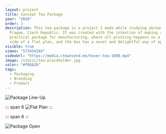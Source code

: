 ```yaml
---
layout: project
title: Concept Tea Package
year: "2020"
order: 3
description: This tea package is a project I made while studying abroad in
  Prague, Czech Republic. It was created with the intention of making a
  practical package for manufacturing, where all printing happens on a single
  side of a flat plan, and the box has a novel and delightful way of opening
visible: true
vimeo: "573454203"
videoUrl: "https://media.ctownsend.me/hover-tea-1080.mp4"
image: /static/tea-placeholder.jpg
color: "#f0bb2b"
tags:
  - Packaging
  - Branding
  - Product
---
```

![Package Line-Up](/static/Tea-Package-Hero-Image-Spaced.png)

::: span 6
![Flat Plan](/static/Tea-Flat-Plan.png)
:::

::: span 6
<vid src="https://media.ctownsend.me/tea-package/package-unfold.mp4"/>
:::

![Package Open](/static/Tea-Package-Open.png)
